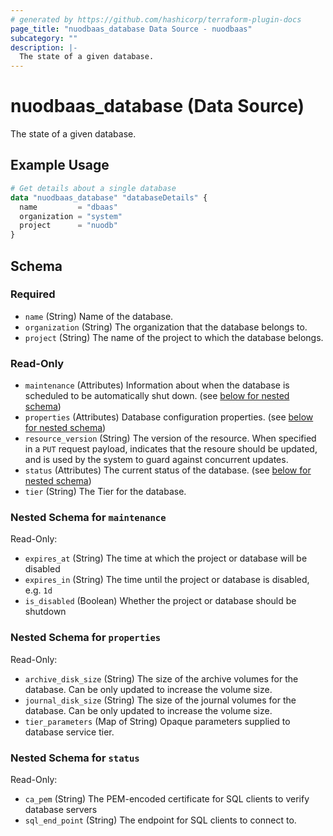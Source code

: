 ```yaml
---
# generated by https://github.com/hashicorp/terraform-plugin-docs
page_title: "nuodbaas_database Data Source - nuodbaas"
subcategory: ""
description: |-
  The state of a given database.
---
```


# nuodbaas_database (Data Source)

The state of a given database.

## Example Usage

```terraform
# Get details about a single database
data "nuodbaas_database" "databaseDetails" {
  name         = "dbaas"
  organization = "system"
  project      = "nuodb"
}
```

<!-- schema generated by tfplugindocs -->
## Schema

### Required

- `name` (String) Name of the database.
- `organization` (String) The organization that the database belongs to.
- `project` (String) The name of the project to which the database belongs.

### Read-Only

- `maintenance` (Attributes) Information about when the database is scheduled to be automatically shut down. (see [below for nested schema](#nestedatt--maintenance))
- `properties` (Attributes) Database configuration properties. (see [below for nested schema](#nestedatt--properties))
- `resource_version` (String) The version of the resource. When specified in a `PUT` request payload, indicates that the resoure should be updated, and is used by the system to guard against concurrent updates.
- `status` (Attributes) The current status of the database. (see [below for nested schema](#nestedatt--status))
- `tier` (String) The Tier for the database.

<a id="nestedatt--maintenance"></a>
### Nested Schema for `maintenance`

Read-Only:

- `expires_at` (String) The time at which the project or database will be disabled
- `expires_in` (String) The time until the project or database is disabled, e.g. `1d`
- `is_disabled` (Boolean) Whether the project or database should be shutdown


<a id="nestedatt--properties"></a>
### Nested Schema for `properties`

Read-Only:

- `archive_disk_size` (String) The size of the archive volumes for the database. Can be only updated to increase the volume size.
- `journal_disk_size` (String) The size of the journal volumes for the database. Can be only updated to increase the volume size.
- `tier_parameters` (Map of String) Opaque parameters supplied to database service tier.


<a id="nestedatt--status"></a>
### Nested Schema for `status`

Read-Only:

- `ca_pem` (String) The PEM-encoded certificate for SQL clients to verify database servers
- `sql_end_point` (String) The endpoint for SQL clients to connect to.
